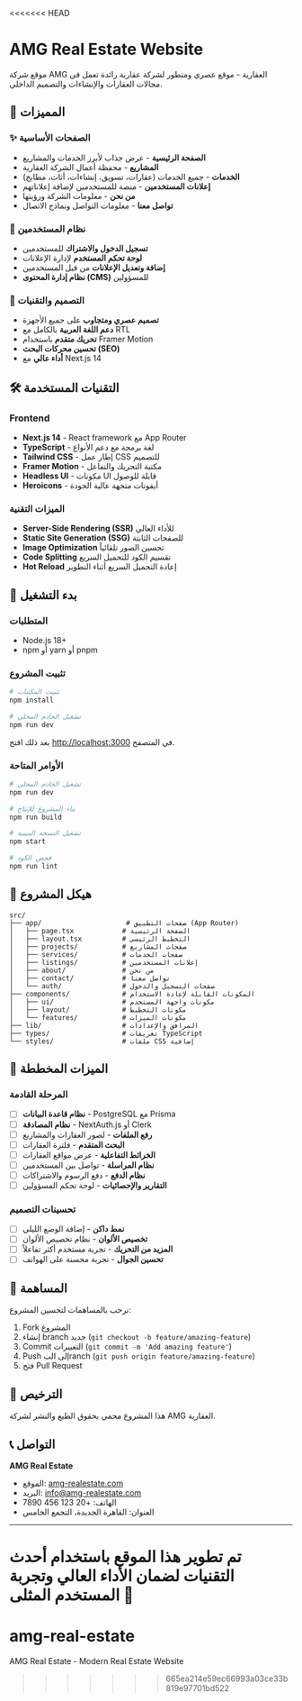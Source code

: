 <<<<<<< HEAD
# AMG Real Estate Website

موقع شركة AMG العقارية - موقع عصري ومتطور لشركة عقارية رائدة تعمل في مجالات العقارات والإنشاءات والتصميم الداخلي.

## 🌟 المميزات

### ✨ الصفحات الأساسية
- **الصفحة الرئيسية** - عرض جذاب لأبرز الخدمات والمشاريع
- **المشاريع** - محفظة أعمال الشركة العقارية
- **الخدمات** - جميع الخدمات (عقارات، تسويق، إنشاءات، أثاث، مطابخ)
- **إعلانات المستخدمين** - منصة للمستخدمين لإضافة إعلاناتهم
- **من نحن** - معلومات الشركة ورؤيتها
- **تواصل معنا** - معلومات التواصل ونماذج الاتصال

### 🔐 نظام المستخدمين
- **تسجيل الدخول والاشتراك** للمستخدمين
- **لوحة تحكم المستخدم** لإدارة الإعلانات
- **إضافة وتعديل الإعلانات** من قبل المستخدمين
- **نظام إدارة المحتوى (CMS)** للمسؤولين

### 🎨 التصميم والتقنيات
- **تصميم عصري ومتجاوب** على جميع الأجهزة
- **دعم اللغة العربية** بالكامل مع RTL
- **تحريك متقدم** باستخدام Framer Motion
- **تحسين محركات البحث (SEO)** 
- **أداء عالي** مع Next.js 14

## 🛠️ التقنيات المستخدمة

### Frontend
- **Next.js 14** - React framework مع App Router
- **TypeScript** - لغة برمجة مع دعم الأنواع
- **Tailwind CSS** - إطار عمل CSS للتصميم
- **Framer Motion** - مكتبة التحريك والتفاعل
- **Headless UI** - مكونات UI قابلة للوصول
- **Heroicons** - أيقونات متجهة عالية الجودة

### الميزات التقنية
- **Server-Side Rendering (SSR)** للأداء العالي
- **Static Site Generation (SSG)** للصفحات الثابتة
- **Image Optimization** تحسين الصور تلقائياً
- **Code Splitting** تقسيم الكود للتحميل السريع
- **Hot Reload** إعادة التحميل السريع أثناء التطوير

## 🚀 بدء التشغيل

### المتطلبات
- Node.js 18+ 
- npm أو yarn أو pnpm

### تثبيت المشروع

```bash
# تثبيت المكتبات
npm install

# تشغيل الخادم المحلي
npm run dev
```

بعد ذلك افتح [http://localhost:3000](http://localhost:3000) في المتصفح.

### الأوامر المتاحة

```bash
# تشغيل الخادم المحلي
npm run dev

# بناء المشروع للإنتاج
npm run build

# تشغيل النسخة المبنية
npm start

# فحص الكود
npm run lint
```

## 📁 هيكل المشروع

```
src/
├── app/                     # صفحات التطبيق (App Router)
│   ├── page.tsx            # الصفحة الرئيسية
│   ├── layout.tsx          # التخطيط الرئيسي
│   ├── projects/           # صفحات المشاريع
│   ├── services/           # صفحات الخدمات
│   ├── listings/           # إعلانات المستخدمين
│   ├── about/              # من نحن
│   ├── contact/            # تواصل معنا
│   └── auth/               # صفحات التسجيل والدخول
├── components/             # المكونات القابلة لإعادة الاستخدام
│   ├── ui/                 # مكونات واجهة المستخدم
│   ├── layout/             # مكونات التخطيط
│   └── features/           # مكونات الميزات
├── lib/                    # المرافق والإعدادات
├── types/                  # تعريفات TypeScript
└── styles/                 # ملفات CSS إضافية
```

## 🎯 الميزات المخططة

### المرحلة القادمة
- [ ] **نظام قاعدة البيانات** - PostgreSQL مع Prisma
- [ ] **نظام المصادقة** - NextAuth.js أو Clerk
- [ ] **رفع الملفات** - لصور العقارات والمشاريع
- [ ] **البحث المتقدم** - فلترة العقارات
- [ ] **الخرائط التفاعلية** - عرض مواقع العقارات
- [ ] **نظام المراسلة** - تواصل بين المستخدمين
- [ ] **نظام الدفع** - دفع الرسوم والاشتراكات
- [ ] **التقارير والإحصائيات** - لوحة تحكم المسؤولين

### تحسينات التصميم
- [ ] **نمط داكن** - إضافة الوضع الليلي
- [ ] **تخصيص الألوان** - نظام تخصيص الألوان
- [ ] **المزيد من التحريك** - تجربة مستخدم أكثر تفاعلاً
- [ ] **تحسين الجوال** - تجربة محسنة على الهواتف

## 🤝 المساهمة

نرحب بالمساهمات لتحسين المشروع:

1. Fork المشروع
2. إنشاء branch جديد (`git checkout -b feature/amazing-feature`)
3. Commit التغييرات (`git commit -m 'Add amazing feature'`)
4. Push إلى البranch (`git push origin feature/amazing-feature`)
5. فتح Pull Request

## 📝 الترخيص

هذا المشروع محمي بحقوق الطبع والنشر لشركة AMG العقارية.

## 📞 التواصل

**AMG Real Estate**
- الموقع: [amg-realestate.com](https://amg-realestate.com)
- البريد: info@amg-realestate.com
- الهاتف: +20 123 456 7890
- العنوان: القاهرة الجديدة، التجمع الخامس

---

تم تطوير هذا الموقع باستخدام أحدث التقنيات لضمان الأداء العالي وتجربة المستخدم المثلى 🚀
=======
# amg-real-estate
AMG Real Estate - Modern Real Estate Website
>>>>>>> 665ea214e59ec66993a03ce33b819e97701bd522
